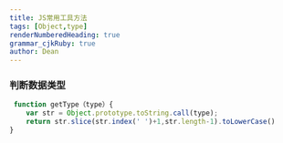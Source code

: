 ```yaml
---
title: JS常用工具方法
tags: [Object,type]
renderNumberedHeading: true
grammar_cjkRuby: true
author: Dean
---
```

### 判断数据类型

``` javascript
 function getType（type）{
	var str = Object.prototype.toString.call(type);
	return str.slice(str.index(' ')+1,str.length-1).toLowerCase()
}
```